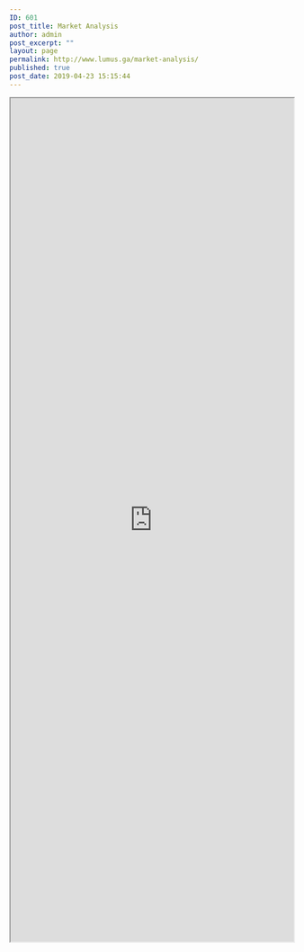 ```yaml
---
ID: 601
post_title: Market Analysis
author: admin
post_excerpt: ""
layout: page
permalink: http://www.lumus.ga/market-analysis/
published: true
post_date: 2019-04-23 15:15:44
---
```

<iframe src="https://lumus.shinyapps.io/Lumus_new/" 
        style="width: 100%; height: 1500px;">
It looks like your browser doesn't support iframes.
</iframe>